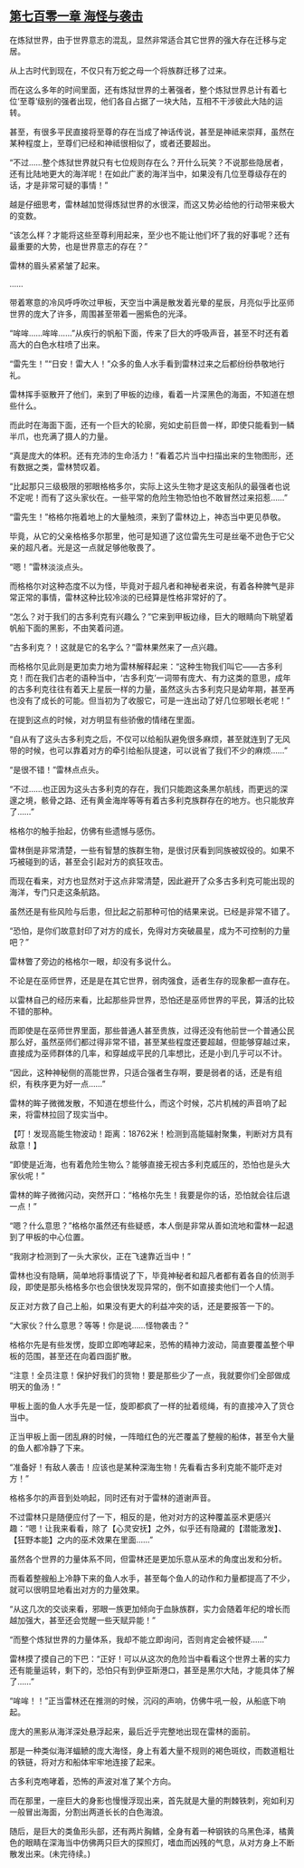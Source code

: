 ## [第七百零一章 海怪与袭击](https://www.xxbiquge.com/11_11222/8991566.html)


  在炼狱世界，由于世界意志的混乱，显然非常适合其它世界的强大存在迁移与定居。

  从上古时代到现在，不仅只有万蛇之母一个将族群迁移了过来。

  而在这么多年的时间里面，还有炼狱世界的土著强者，整个炼狱世界总计有着七位‘至尊’级别的强者出现，他们各自占据了一块大陆，互相不干涉彼此大陆的运转。

  甚至，有很多平民直接将至尊的存在当成了神话传说，甚至是神祗来崇拜，虽然在某种程度上，至尊们已经和神祗很相似了，或者还要超出。

  “不过……整个炼狱世界就只有七位规则存在么？开什么玩笑？不说那些隐居者，还有比陆地更大的海洋呢！在如此广袤的海洋当中，如果没有几位至尊级存在的话，才是非常可疑的事情！”

  越是仔细思考，雷林越加觉得炼狱世界的水很深，而这又势必给他的行动带来极大的变数。

  “该怎么样？才能将这些至尊利用起来，至少也不能让他们坏了我的好事呢？还有最重要的大势，也是世界意志的存在？”

  雷林的眉头紧紧皱了起来。

  ……

  带着寒意的冷风呼呼吹过甲板，天空当中满是散发着光晕的星辰，月亮似乎比巫师世界的庞大了许多，周围甚至带着一圈紫色的光泽。

  “哞哞……哞哞……”从疾行的帆船下面，传来了巨大的呼吸声音，甚至不时还有着高大的白色水柱喷了出来。

  “雷先生！”“日安！雷大人！”众多的鱼人水手看到雷林过来之后都纷纷恭敬地行礼。

  雷林挥手驱散开了他们，来到了甲板的边缘，看着一片深黑色的海面，不知道在想些什么。

  而此时在海面下面，还有一个巨大的轮廓，宛如史前巨兽一样，即使只能看到一鳞半爪，也充满了摄人的力量。

  “真是庞大的体积。还有充沛的生命活力！”看着芯片当中扫描出来的生物图形，还有数据之类，雷林赞叹着。

  “比起那只三级极限的邪眼格格多尔，实际上这头生物才是这支船队的最强者也说不定呢！而有了这头家伙在。一些平常的危险生物恐怕也不敢冒然过来招惹……”

  “雷先生！”格格尔拖着地上的大量触须，来到了雷林边上，神态当中更见恭敬。

  毕竟，从它的父亲格格多尔那里，他可是知道了这位雷先生可是丝毫不逊色于它父亲的超凡者。光是这一点就足够他敬畏了。

  “嗯！”雷林淡淡点头。

  而格格尔对这种态度不以为怪，毕竟对于超凡者和神秘者来说，有着各种脾气是非常正常的事情，雷林这种比较冷淡的已经算是性格非常好的了。

  “怎么？对于我们的古多利克有兴趣么？”它来到甲板边缘，巨大的眼睛向下眺望着帆船下面的黑影，不由笑着问道。

  “古多利克？！这就是它的名字么？”雷林果然来了一点兴趣。

  而格格尔见此则是更加卖力地为雷林解释起来：“这种生物我们叫它——古多利克！而在我们古老的语种当中，‘古多利克’一词带有庞大、有力这类的意思，成年的古多利克往往有着天上星辰一样的力量，虽然这头古多利克只是幼年期，甚至再也没有了成长的可能。但当初为了收服它，可是一连出动了好几位邪眼长老呢！”

  在提到这点的时候，对方明显有些骄傲的情绪在里面。

  “自从有了这头古多利克之后，不仅可以给船队避免很多麻烦，甚至就连到了无风带的时候，也可以靠着对方的牵引给船队提速，可以说省了我们不少的麻烦……”

  “是很不错！”雷林点点头。

  “不过……也正因为这头古多利克的存在，我们只能跑这条黑尔航线，而更远的深邃之境，骸骨之路、还有黄金海岸等等有着古多利克族群存在的地方。也只能放弃了……”

  格格尔的触手抬起，仿佛有些遗憾与感伤。

  雷林倒是非常清楚，一些有智慧的族群生物，是很讨厌看到同族被奴役的。如果不巧被碰到的话，甚至会引起对方的疯狂攻击。

  而现在看来，对方也显然对于这点非常清楚，因此避开了众多古多利克可能出现的海洋，专门只走这条航路。

  虽然还是有些风险与后患，但比起之前那种可怕的结果来说。已经是非常不错了。

  “恐怕，是你们故意封印了对方的成长，免得对方突破晨星，成为不可控制的力量吧？”

  雷林瞥了旁边的格格尔一眼，却没有多说什么。

  不论是在巫师世界，还是是在其它世界，弱肉强食，适者生存的现象都一直存在。

  以雷林自己的经历来看，比起那些异世界，恐怕还是巫师世界的平民，算活的比较不错的那种。

  而即使是在巫师世界里面，那些普通人甚至贵族，过得还没有他前世一个普通公民那么好，虽然巫师们都过得非常不错，甚至某些程度还要超越，但能够穿越过来，直接成为巫师群体的几率，和穿越成平民的几率想比，还是小到几乎可以不计。

  “因此，这种神秘侧的高能世界，只适合强者生存啊，要是弱者的话，还是有组织，有秩序更为好一点……”

  雷林的眸子微微发散，不知道在想些什么，而这个时候，芯片机械的声音响了起来，将雷林拉回了现实当中。

  【叮！发现高能生物波动！距离：18762米！检测到高能辐射聚集，判断对方具有敌意！】

  “即使是近海，也有着危险生物么？能够直接无视古多利克威压的，恐怕也是头大家伙呢！”

  雷林的眸子微微闪动，突然开口：“格格尔先生！我要是你的话，恐怕就会往后退一点！”

  “嗯？什么意思？”格格尔虽然还有些疑惑，本人倒是非常从善如流地和雷林一起退到了甲板的中心位置。

  “我刚才检测到了一头大家伙，正在飞速靠近当中！”

  雷林也没有隐瞒，简单地将事情说了下，毕竟神秘者和超凡者都有着各自的侦测手段，即使是那头格格多尔也会很快发现异常的，倒不如直接卖他们一个人情。

  反正对方救了自己上船，如果没有更大的利益冲突的话，还是要报答一下的。

  “大家伙？什么意思？等等！你是说……怪物袭击？”

  格格尔先是有些发愣，旋即立即咆哮起来，恐怖的精神力波动，简直要覆盖整个甲板的范围，甚至还在向着四面扩散。

  “注意！全员注意！保护好我们的货物！要是那些少了一点，我就要你们全部做成明天的鱼汤！”

  甲板上面的鱼人水手先是一怔，旋即都疯了一样的扯着缆绳，有的直接冲入了货仓当中。

  正当甲板上面一团乱麻的时候，一阵暗红色的光芒覆盖了整艘的船体，甚至令大量的鱼人都冷静了下来。

  “准备好！有敌人袭击！应该也是某种深海生物！先看看古多利克能不能吓走对方！”

  格格多尔的声音到处响起，同时还有对于雷林的道谢声音。

  不过雷林只是随便应付了一下，相反的是，他对对方的这种覆盖巫术更感兴趣：“嗯！让我来看看，除了【心灵安抚】之外，似乎还有隐藏的【潜能激发】、【狂野本能】之内的巫术效果在里面……”

  虽然各个世界的力量体系不同，但雷林还是更加乐意从巫术的角度出发和分析。

  而看着整艘船上冷静下来的鱼人水手，甚至每个鱼人的动作和力量都提高了不少，就可以很明显地看出对方的力量效果。

  “从这几次的交谈来看，邪眼一族更加倾向于血脉族群，实力会随着年纪的增长而越加强大，甚至还会觉醒一些天赋异能！”

  “而整个炼狱世界的力量体系，我却不能立即询问，否则肯定会被怀疑……”

  雷林摸了摸自己的下巴：“正好！可以从这次的危险当中看看这个世界土著的实力还有能量运转，剩下的，恐怕只有到伊亚斯港口，甚至是黑尔大陆，才能具体了解了……”

  “哞哞！！”正当雷林还在推测的时候，沉闷的声响，仿佛牛吼一般，从船底下响起。

  庞大的黑影从海洋深处悬浮起来，最后近乎完整地出现在雷林的面前。

  那是一种类似海洋蝠鲼的庞大海怪，身上有着大量不规则的褐色斑纹，而数道粗壮的铁链，将对方和船体牢牢地连接了起来。

  古多利克咆哮着，恐怖的声波对准了某个方向。

  而在那里，一座巨大的身影也慢慢浮现出来，首先就是大量的荆棘铁刺，宛如利刃一般冒出海面，分割出两道长长的白色海浪。

  随后，是巨大的类鱼形头部，还有两片胸鳍，全身有着一种钢铁的乌黑色泽，橘黄色的眼睛在深海当中仿佛两只巨大的探照灯，嗜血而凶残的气息，从对方身上不断散发出来。(未完待续。)
